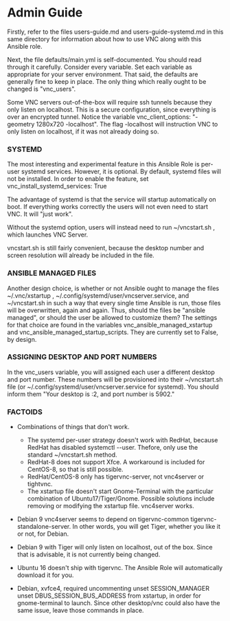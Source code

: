 # Admin Guide

Firstly, refer to the files users-guide.md and users-guide-systemd.md in this same directory for information about how to use VNC along with this Ansible role.

Next, the file defaults/main.yml is self-documented. You should read through it carefully. Consider every variable. Set each variable as appropriate for your server environment. That said, the defaults are generally fine to keep in place. The only thing which really ought to be changed is "vnc_users".

Some VNC servers out-of-the-box will require ssh tunnels because they only listen on localhost. This is a secure configuration, since everything is over an encrypted tunnel. Notice the variable vnc_client_options: "-geometry 1280x720 -localhost". The flag -localhost will instruction VNC to only listen on localhost, if it was not already doing so.

### SYSTEMD

The most interesting and experimental feature in this Ansible Role is per-user systemd services. However, it is optional. By default, systemd files will not be installed. In order to enable the feature, set vnc_install_systemd_services: True

The advantage of systemd is that the service will startup automatically on boot. If everything works correctly the users will not even need to start VNC. It will "just work".

Without the systemd option, users will instead need to run ~/vncstart.sh , which launches VNC Server.

vncstart.sh is still fairly convenient, because the desktop number and screen resolution will already be included in the file.

### ANSIBLE MANAGED FILES

Another design choice, is whether or not Ansible ought to manage the files ~/.vnc/xstartup , ~/.config/systemd/user/vncserver.service, and ~/vncstart.sh in such a way that every single time Ansible is run, those files will be overwritten, again and again. Thus, should the files be "ansible managed", or should the user be allowed to customize them? The settings for that choice are found in the variables vnc_ansible_managed_xstartup and vnc_ansible_managed_startup_scripts. They are currently set to False, by design.

### ASSIGNING DESKTOP AND PORT NUMBERS

In the vnc_users variable, you will assigned each user a different desktop and port number. These numbers will be provisioned into their ~/vncstart.sh file (or ~/.config/systemd/user/vncserver.service for systemd). You should inform them "Your desktop is :2, and port number is 5902."

### FACTOIDS

- Combinations of things that don't work.
  - The systemd per-user strategy doesn't work with RedHat, because RedHat has disabled systemctl --user. Thefore, only use the standard ~/vncstart.sh method.
  - RedHat-8 does not support Xfce. A workaround is included for CentOS-8, so that is still possible.
  - RedHat/CentOS-8 only has tigervnc-server, not vnc4server or tightvnc.
  - The xstartup file doesn't start Gnome-Terminal with the particular combination of Ubuntu17/Tiger/Gnome. Possible solutions include removing or modifying the xstartup file. vnc4server works.

- Debian 9 vnc4server seems to depend on tigervnc-common tigervnc-standalone-server. In other words, you will get Tiger, whether you like it or not, for Debian.

- Debian 9 with Tiger will only listen on localhost, out of the box. Since that is advisable, it is not currently being changed.

- Ubuntu 16 doesn't ship with tigervnc. The Ansible Role will automatically download it for you.

- Debian, xvfce4, required uncommenting
unset SESSION_MANAGER
unset DBUS_SESSION_BUS_ADDRESS
from xstartup, in order for gnome-terminal to launch. Since other desktop/vnc could also have the same issue, leave those commands in place.
